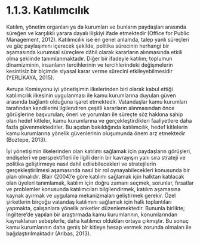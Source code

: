 # 1.1.3. Katılımcılık

Katılım, yönetim organları ya da kurumları ve bunların paydaşları arasında süreğen ve karşılıklı yarara dayalı ilişkiyi ifade etmektedir \(Office for Public Management, 2012\). Katılımcılık ise en genel anlamda, talep yanlı süreçleri ve güç paylaşımını içerecek şekilde, politika sürecinin herhangi bir aşamasında kurumsal süreçlere dâhil olarak kararların alınmasında etkili olma şeklinde tanımlanmaktadır. Diğer bir ifadeyle katılım; toplumun dinamizminin, insanların tercihlerinin ve tercihlerindeki değişmelerin kesintisiz bir biçimde siyasal karar verme sürecini etkileyebilmesidir \(YERLİKAYA, 2015\).

Avrupa Komisyonu iyi yönetişimin ilkelerinden biri olarak kabul ettiği katılımcılık ilkesinin uygulanması ile kamu kurumlarına duyulan güven arasında bağlantı olduğuna işaret etmektedir. Vatandaşlar kamu kurumları tarafından kendilerini ilgilendiren çeşitli kararların alınmasından önce görüşlerine başvurulan; öneri ve yorumları ile süreçte söz hakkına sahip olan hedef kitleler, kamu kurumlarına ve gerçekleştirdikleri faaliyetlere daha fazla güvenmektedirler. Bu açıdan bakıldığında katılımcılık, hedef kitlelerin kamu kurumlarına yönelik güvenlerinin oluşumunda önem arz etmektedir \(Boztepe, 2013\).

İyi yönetişimin ilkelerinden olan katılımı sağlamak için paydaşların görüşleri, endişeleri ve perspektifleri ile ilgili derin bir kavrayışın yanı sıra strateji ve politika geliştirmeye nasıl dahil edilebilecekleri ve stratejilerin gerçekleştirilmesi aşamasında nasıl bir rol oynayabilecekleri konusunda bir plan olmalıdır. Blair \(2004\)’e göre katılımı sağlamak için halktan katılacak olan üyeleri tanımlamak, katılım için doğru zamanı seçmek, sorunlar, fırsatlar ve problemler konusunda katılımcıları bilgilendirmek, katılım aşamasına kaynak ayırmak ve uygulama mekanizmaları geliştirmek gerekir. Özel şirketlerin birçoğu vatandaş katılımını sağlamak için halk toplantıları yapmakta, çalışanlara yönelik anketler düzenlemektedir. Bununla birlikte; İngiltere’de yapılan bir araştırmada kamu kurumlarının, konumlarından kaynaklanan sebeplerle, daha katılımcı oldukları ortaya çıkmıştır. Bu sonuç kamu kurumlarının daha geniş bir kitleye hesap vermek zorunda olmaları ile bağdaştırılmaktadır \(Aribas, 2013\).  


